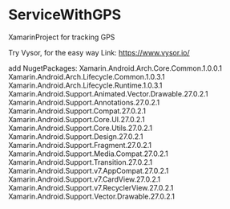 # ServiceWithGPS
XamarinProject for tracking GPS

Try Vysor, for the easy way
Link: https://www.vysor.io/

add NugetPackages:
Xamarin.Android.Arch.Core.Common.1.0.0.1
Xamarin.Android.Arch.Lifecycle.Common.1.0.3.1
Xamarin.Android.Arch.Lifecycle.Runtime.1.0.3.1
Xamarin.Android.Support.Animated.Vector.Drawable.27.0.2.1
Xamarin.Android.Support.Annotations.27.0.2.1
Xamarin.Android.Support.Compat.27.0.2.1
Xamarin.Android.Support.Core.UI.27.0.2.1
Xamarin.Android.Support.Core.Utils.27.0.2.1
Xamarin.Android.Support.Design.27.0.2.1
Xamarin.Android.Support.Fragment.27.0.2.1
Xamarin.Android.Support.Media.Compat.27.0.2.1
Xamarin.Android.Support.Transition.27.0.2.1
Xamarin.Android.Support.v7.AppCompat.27.0.2.1
Xamarin.Android.Support.v7.CardView.27.0.2.1
Xamarin.Android.Support.v7.RecyclerView.27.0.2.1
Xamarin.Android.Support.Vector.Drawable.27.0.2.1

